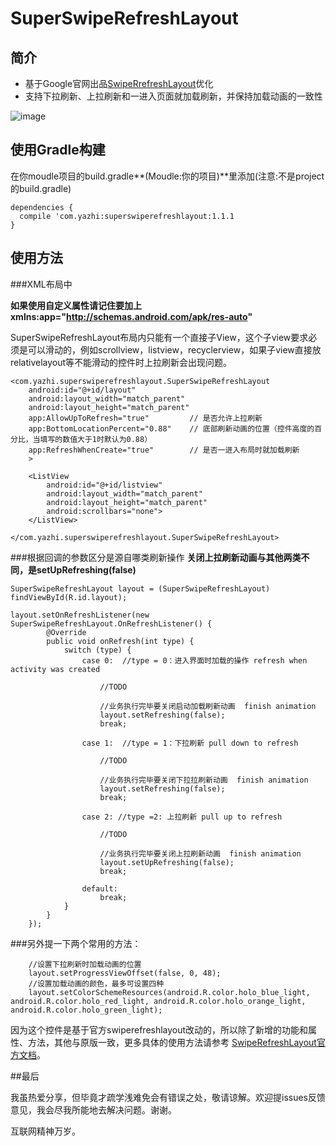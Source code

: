 # SuperSwipeRefreshLayout

## 简介

- 基于Google官网出品[SwipeRrefreshLayout](http://developer.android.com/reference/android/support/v4/widget/SwipeRefreshLayout.html)优化
- 支持下拉刷新、上拉刷新和一进入页面就加载刷新，并保持加载动画的一致性

![image](https://github.com/yazhi1992/SuperSwipeRefreshLayout/blob/master/app.gif)  

## 使用Gradle构建

在你moudle项目的build.gradle**(Moudle:你的项目)**里添加(注意:不是project的build.gradle)
    
    dependencies {
      compile 'com.yazhi:superswiperefreshlayout:1.1.1
    }

## 使用方法

###XML布局中
 
  **如果使用自定义属性请记住要加上xmlns:app="http://schemas.android.com/apk/res-auto"**
  
  SuperSwipeRefreshLayout布局内只能有一个直接子View，这个子view要求必须是可以滑动的，例如scrollview，listview，recyclerview，如果子view直接放relativelayout等不能滑动的控件时上拉刷新会出现问题。

    
    <com.yazhi.superswiperefreshlayout.SuperSwipeRefreshLayout
        android:id="@+id/layout"
        android:layout_width="match_parent"
        android:layout_height="match_parent"
        app:AllowUpToRefresh="true"         // 是否允许上拉刷新
        app:BottomLocationPercent="0.88"    // 底部刷新动画的位置（控件高度的百分比，当填写的数值大于1时默认为0.88）
        app:RefreshWhenCreate="true"        // 是否一进入布局时就加载刷新
        >

        <ListView
            android:id="@+id/listview"
            android:layout_width="match_parent"
            android:layout_height="match_parent"
            android:scrollbars="none">
        </ListView>
        
    </com.yazhi.superswiperefreshlayout.SuperSwipeRefreshLayout>


###根据回调的参数区分是源自哪类刷新操作
**关闭上拉刷新动画与其他两类不同，是setUpRefreshing(false)**


    SuperSwipeRefreshLayout layout = (SuperSwipeRefreshLayout) findViewById(R.id.layout);

    layout.setOnRefreshListener(new SuperSwipeRefreshLayout.OnRefreshListener() {
            @Override
            public void onRefresh(int type) {
                switch (type) {
                    case 0:  //type = 0：进入界面时加载的操作 refresh when activity was created

                        //TODO

                        //业务执行完毕要关闭启动加载刷新动画  finish animation
                        layout.setRefreshing(false);
                        break;
                        
                    case 1:  //type = 1：下拉刷新 pull down to refresh

                        //TODO

                        //业务执行完毕要关闭下拉拉刷新动画  finish animation
                        layout.setRefreshing(false);
                        break;
                        
                    case 2: //type =2: 上拉刷新 pull up to refresh

                        //TODO

                        //业务执行完毕要关闭上拉刷新动画  finish animation
                        layout.setUpRefreshing(false);
                        break;
                        
                    default:
                        break;
                }
            }
        });

###另外提一下两个常用的方法：

        //设置下拉刷新时加载动画的位置
        layout.setProgressViewOffset(false, 0, 48);
        //设置加载动画的颜色，最多可设置四种
        layout.setColorSchemeResources(android.R.color.holo_blue_light, android.R.color.holo_red_light, android.R.color.holo_orange_light, android.R.color.holo_green_light);

因为这个控件是基于官方swiperefreshlayout改动的，所以除了新增的功能和属性、方法，其他与原版一致，更多具体的使用方法请参考
[SwipeRefreshLayout官方文档](http://developer.android.com/reference/android/support/v4/widget/SwipeRefreshLayout.html)。


##最后

我虽热爱分享，但毕竟才疏学浅难免会有错误之处，敬请谅解。欢迎提issues反馈意见，我会尽我所能地去解决问题。谢谢。

互联网精神万岁。
